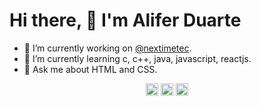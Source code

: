 # Hi there, 👋 I'm Alifer Duarte #

- 🔭 I’m currently working on [@nextimetec](https://github.com/nextimetec).
- 🌱 I’m currently learning c, c++, java, javascript, reactjs.
- 💬 Ask me about HTML and CSS.

<p align="center">
<a href="www.linkedin.com/in/aliferduarte" target="blank"><img align="center" src="https://cdn.jsdelivr.net/npm/simple-icons@3.0.1/icons/linkedin.svg" alt="aliferds" height="20" width="20" /></a>
<a href="https://www.facebook.com/aliferduarte/" target="blank"><img align="center" src="https://cdn.jsdelivr.net/npm/simple-icons@3.0.1/icons/facebook.svg" alt="aliferds" height="20" width="20" /></a>
<a href="https://www.instagram.com/alifer.ds/" target="blank"><img align="center" src="https://cdn.jsdelivr.net/npm/simple-icons@3.0.1/icons/instagram.svg" alt="aliferds" height="20" width="20" /></a>
</p>

<!--
**aliferds/aliferds** is a ✨ _special_ ✨ repository because its `README.md` (this file) appears on your GitHub profile.

Here are some ideas to get you started:

- 👯 I’m looking to collaborate on ...
- 🤔 I’m looking for help with ...
- 📫 How to reach me: ...
- 😄 Pronouns: ...
- ⚡ Fun fact: ...
-->
